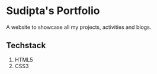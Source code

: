 # Sudipta's Portfolio

A website to showcase all my projects, activities and blogs.

## Techstack
1. HTML5
2. CSS3
